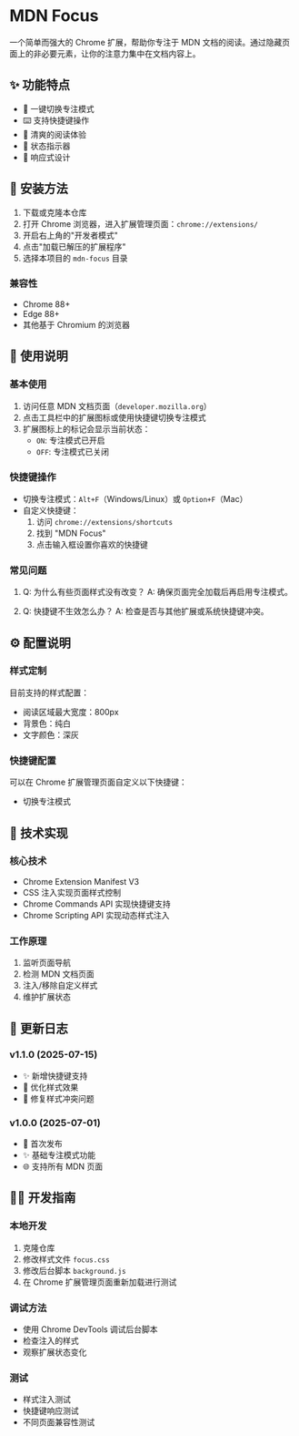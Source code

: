 # MDN Focus

一个简单而强大的 Chrome 扩展，帮助你专注于 MDN 文档的阅读。通过隐藏页面上的非必要元素，让你的注意力集中在文档内容上。

## ✨ 功能特点

- 🎯 一键切换专注模式
- ⌨️ 支持快捷键操作
- 🎨 清爽的阅读体验
- 🔄 状态指示器
- 📱 响应式设计

## 🚀 安装方法

1. 下载或克隆本仓库
2. 打开 Chrome 浏览器，进入扩展管理页面：`chrome://extensions/`
3. 开启右上角的"开发者模式"
4. 点击"加载已解压的扩展程序"
5. 选择本项目的 `mdn-focus` 目录

### 兼容性

- Chrome 88+
- Edge 88+
- 其他基于 Chromium 的浏览器

## 📖 使用说明

### 基本使用

1. 访问任意 MDN 文档页面（`developer.mozilla.org`）
2. 点击工具栏中的扩展图标或使用快捷键切换专注模式
3. 扩展图标上的标记会显示当前状态：
   - `ON`: 专注模式已开启
   - `OFF`: 专注模式已关闭

### 快捷键操作

- 切换专注模式：`Alt+F`（Windows/Linux）或 `Option+F`（Mac）
- 自定义快捷键：
  1. 访问 `chrome://extensions/shortcuts`
  2. 找到 "MDN Focus"
  3. 点击输入框设置你喜欢的快捷键

### 常见问题

1. Q: 为什么有些页面样式没有改变？
   A: 确保页面完全加载后再启用专注模式。

2. Q: 快捷键不生效怎么办？
   A: 检查是否与其他扩展或系统快捷键冲突。

## ⚙️ 配置说明

### 样式定制

目前支持的样式配置：

- 阅读区域最大宽度：800px
- 背景色：纯白
- 文字颜色：深灰

### 快捷键配置

可以在 Chrome 扩展管理页面自定义以下快捷键：

- 切换专注模式

## 🔧 技术实现

### 核心技术

- Chrome Extension Manifest V3
- CSS 注入实现页面样式控制
- Chrome Commands API 实现快捷键支持
- Chrome Scripting API 实现动态样式注入

### 工作原理

1. 监听页面导航
2. 检测 MDN 文档页面
3. 注入/移除自定义样式
4. 维护扩展状态

## 📝 更新日志

### v1.1.0 (2025-07-15)

- ✨ 新增快捷键支持
- 🎨 优化样式效果
- 🐛 修复样式冲突问题

### v1.0.0 (2025-07-01)

- 🎉 首次发布
- ✨ 基础专注模式功能
- 🌐 支持所有 MDN 页面

## 👨‍💻 开发指南

### 本地开发

1. 克隆仓库
2. 修改样式文件 `focus.css`
3. 修改后台脚本 `background.js`
4. 在 Chrome 扩展管理页面重新加载进行测试

### 调试方法

- 使用 Chrome DevTools 调试后台脚本
- 检查注入的样式
- 观察扩展状态变化

### 测试

- 样式注入测试
- 快捷键响应测试
- 不同页面兼容性测试
